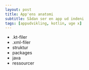 ```yaml
---
layout: post
title: App'ens anatomi
subtitle: Sådan ser en app ud indeni
tags: [appudvikling, kotlin, uge x]
---
```


- .kt-filer
- .xml-filer
- struktur
- packages
- java
- ressourcer
